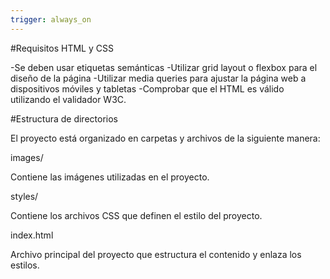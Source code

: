 ```yaml
---
trigger: always_on
---
```


#Requisitos HTML y CSS

-Se deben usar etiquetas semánticas
-Utilizar grid layout o flexbox para el diseño de la página
-Utilizar media queries para ajustar la página web a dispositivos móviles y tabletas
-Comprobar que el HTML es válido utilizando el validador W3C.

#Estructura de directorios

El proyecto está organizado en carpetas y archivos de la siguiente manera:

images/

Contiene las imágenes utilizadas en el proyecto.

styles/

Contiene los archivos CSS que definen el estilo del proyecto.

index.html

Archivo principal del proyecto que estructura el contenido y enlaza los estilos.
